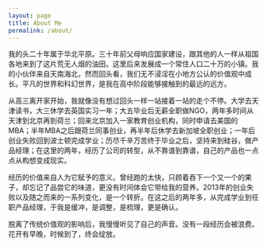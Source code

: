 ```yaml
---
layout: page
title: About Me
permalink: /about/
---
```

我的头二十年属于华北平原。三十年前父母响应国家建设，跟其他的人一样从祖国各地来到了这片荒无人烟的油田。这里后来发展成一个常住人口二十万的小镇。我的小伙伴来自天南海北，然而回头看，我们无不浸淫在小地方公认的价值观中成长。平凡的世界和科幻世界，是我在高中阶段能够接触到的最远的远方。

从高三离开家开始，我就像没有想过回头一样一站接着一站的走个不停。大学去天津读书，大三休学去英国实习一年；大五毕业后无薪全职做NGO，两年多时间从天津到北京再到荷兰；回来北京加入一家教育创业机构，同时申请去美国的MBA；半年MBA之后跟荷兰同事创业，再半年后休学去新加坡全职创业；一年后创业失败回到波士顿完成学业；历尽千辛万苦终于毕业之后，坚持来到硅谷，做产品经理；在这里的两年，经历了公司的转型，从不靠谱到靠谱，自己的产品也一点点从构想变成现实。

经历的价值来自人为它赋予的意义。曾经跑的太快，只顾着吞下一个又一个的果子，却忘记了品尝它的味道，更没有时间体会它带给我的营养。2013年的创业失败以及随之而来的一系列变化，是一个转折。在这之后的两年多，从完成学业到任职产品经理，于我是缓冲，是调整，是梳理，更是确认。

脱离了传统价值观的影响后，我慢慢听见了自己的声音。没有一段经历会被浪费。花开有早晚，时候到了，终会绽放。

